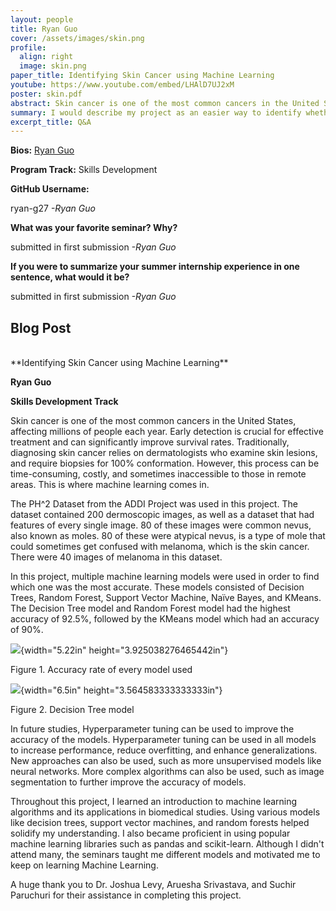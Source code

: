 ```yaml
---
layout: people
title: Ryan Guo
cover: /assets/images/skin.png
profile:
  align: right
  image: skin.png
paper_title: Identifying Skin Cancer using Machine Learning
youtube: https://www.youtube.com/embed/LHAlD7UJ2xM
poster: skin.pdf
abstract: Skin cancer is one of the most common cancers in the United States. Early detection of skin cancer can drastically improve mortality rates. However, traditional methods are time consuming and relatively painful. Artificial Intelligence and Machine learning play a big role in early skin cancer detection. I used data from the PH^2 Database, part of the Automatic Computer-Based Diagnosis System for Dermoscopy Images Project, which contained features and traits of 160 moles and 40 melanomas.I made multiple machine learning models to see which one would have the highest accuracy rate. The models I created were Decision Trees, Random Forest, Support Vector Machine, Naive Bayes, and KMeans. All the models performed well, with the decision trees, random forest and Kmeans having the highest accuracy rate of 92.5%, 92.5%, and 90% respectively. Further work includes increasing the accuracy rate by tweaking models and implementing hyperparameters. 
summary: I would describe my project as an easier way to identify whether you have skin cancer or not. My work uses basic machine learning algorithms with high accuracy rates to determine whether a person has skin cancer or not based off of features of the person's skin.
excerpt_title: Q&A
---
```

**Bios:** [Ryan Guo](https://jlevy44.github.io/levylab/people/HS_Ryan_Guo)

**Program Track:** Skills Development

**GitHub Username:**  

ryan-g27
*-Ryan Guo*


**What was your favorite seminar? Why?**  

submitted in first submission
*-Ryan Guo*


**If you were to summarize your summer internship experience in one sentence, what would it be?**  

submitted in first submission
*-Ryan Guo*

<h2>Blog Post</h2>
<br>
**Identifying Skin Cancer using Machine Learning**

**Ryan Guo**

**Skills Development Track**

Skin cancer is one of the most common cancers in the United States,
affecting millions of people each year. Early detection is crucial for
effective treatment and can significantly improve survival rates.
Traditionally, diagnosing skin cancer relies on dermatologists who
examine skin lesions, and require biopsies for 100% conformation.
However, this process can be time-consuming, costly, and sometimes
inaccessible to those in remote areas. This is where machine learning
comes in.

The PH\^2 Dataset from the ADDI Project was used in this project. The
dataset contained 200 dermoscopic images, as well as a dataset that had
features of every single image. 80 of these images were common nevus,
also known as moles. 80 of these were atypical nevus, is a type of mole
that could sometimes get confused with melanoma, which is the skin
cancer. There were 40 images of melanoma in this dataset.

In this project, multiple machine learning models were used in order to
find which one was the most accurate. These models consisted of Decision
Trees, Random Forest, Support Vector Machine, Naïve Bayes, and KMeans.
The Decision Tree model and Random Forest model had the highest accuracy
of 92.5%, followed by the KMeans model which had an accuracy of 90%.

![](media/image1.png){width="5.22in" height="3.925038276465442in"}

Figure 1. Accuracy rate of every model used

![](media/image2.png){width="6.5in" height="3.564583333333333in"}

Figure 2. Decision Tree model

In future studies, Hyperparameter tuning can be used to improve the
accuracy of the models. Hyperparameter tuning can be used in all models
to increase performance, reduce overfitting, and enhance
generalizations. New approaches can also be used, such as more
unsupervised models like neural networks. More complex algorithms can
also be used, such as image segmentation to further improve the accuracy
of models.

Throughout this project, I learned an introduction to machine learning
algorithms and its applications in biomedical studies. Using various
models like decision trees, support vector machines, and random forests
helped solidify my understanding. I also became proficient in using
popular machine learning libraries such as pandas and scikit-learn.
Although I didn't attend many, the seminars taught me different models
and motivated me to keep on learning Machine Learning.

A huge thank you to Dr. Joshua Levy, Aruesha Srivastava, and Suchir
Paruchuri for their assistance in completing this project.
